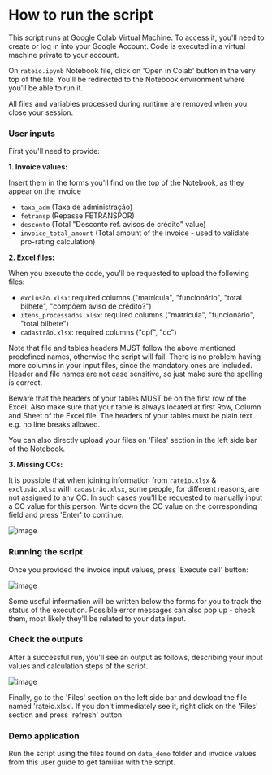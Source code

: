 # How to run the script

This script runs at Google Colab Virtual Machine. To access it, you'll need to create or log in into your Google Account. Code is executed in a virtual machine private to your account.

On `rateio.ipynb` Notebook file, click on 'Open in Colab' button in the very top of the file. You'll be redirected to the Notebook environment where you'll be able to run it.

All files and variables processed during runtime are removed when you close your session.

### User inputs

First you'll need to provide:


**1.   Invoice values:** 

Insert them in the forms you'll find on the top of the Notebook, as they appear on the invoice

*   `taxa_adm` (Taxa de administração)
*   `fetransp` (Repasse FETRANSPOR)
*   `desconto` (Total "Desconto ref. avisos de crédito" value)
*   `invoice_total_amount` (Total amount of the invoice - used to validate pro-rating calculation)


**2.   Excel files:**

When you execute the code, you'll be requested to upload the following files:

*   `exclusão.xlsx`: required columns ("matrícula", "funcionário", "total bilhete", "compõem aviso de crédito?")
*   `itens_processados.xlsx`: required columns ("matrícula", "funcionário", "total bilhete")
*   `cadastrão.xlsx`: required columns ("cpf", "cc")

Note that file and tables headers MUST follow the above mentioned predefined names, otherwise the script will fail. There is no problem having more columns in your input files, since the mandatory ones are included. Header and file names are not case sensitive, so just make sure the spelling is correct.

Beware that the headers of your tables MUST be on the first row of the Excel. Also make sure that your table is always located at first Row, Column and Sheet of the Excel file. The headers of your tables must be plain text, e.g. no line breaks allowed.

You can also directly upload your files on 'Files' section in the left side bar of the Notebook.

**3.   Missing CCs:**

It is possible that when joining information from `rateio.xlsx` & `exclusão.xlsx` with `cadastrão.xlsx`, some people, for different reasons, are not assigned to any CC. In such cases you'll be requested to manually input a CC value for this person. Write down the CC value on the corresponding field and press 'Enter' to continue.

![image](https://github.com/thalessac/rateio/assets/67764861/7ec761e6-5353-4a41-a44e-cdc4cc832ce3)

### Running the script

Once you provided the invoice input values, press 'Execute cell' button:

![image](https://github.com/thalessac/rateio/assets/67764861/18299d3a-03f7-4e8c-aae9-97009ba6edf7)

Some useful information will be written below the forms for you to track the status of the execution. Possible error messages can also pop up - check them, most likely they'll be related to your data input. 

### Check the outputs
After a successful run, you'll see an output as follows, describing your input values and calculation steps of the script.

![image](https://github.com/thalessac/rateio/assets/67764861/aaee7e69-d0b7-4f12-a8fb-1c870170e838)

Finally, go to the 'Files' section on the left side bar and dowload the file named 'rateio.xlsx'. If you don't immediately see it, right click on the 'Files' section and press 'refresh' button.

### Demo application

Run the script using the files found on `data_demo` folder and invoice values from this user guide to get familiar with the script.

